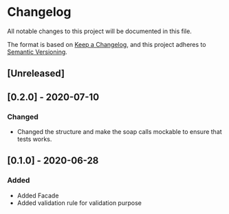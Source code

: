 # Changelog
All notable changes to this project will be documented in this file.

The format is based on [Keep a Changelog](https://keepachangelog.com/en/1.0.0/),
and this project adheres to [Semantic Versioning](https://semver.org/spec/v2.0.0.html).

## [Unreleased]
## [0.2.0] - 2020-07-10
### Changed
- Changed the structure and make the soap calls mockable to ensure that tests works.

## [0.1.0] - 2020-06-28
### Added
- Added Facade
- Added validation rule for validation purpose

